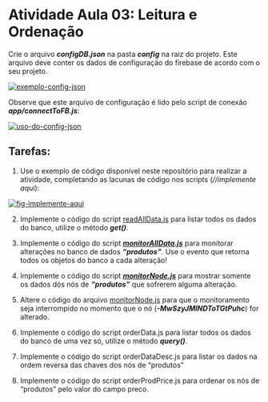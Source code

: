 
# Atividade Aula 03: Leitura e Ordenação

Crie o arquivo **_configDB.json_** na pasta ***config*** na raiz do projeto. Este arquivo deve conter os dados de configuração do firebase de acordo com o seu projeto.

[![exemplo-config-json](https://i.ibb.co/FDJqByk/image.png)](https://ibb.co/tJcPbvw)

Observe que este arquivo de configuração é lido pelo script de conexão ***app/connectToFB.js***:

[![uso-do-config-json](https://i.ibb.co/37f0Pkh/image.png)](https://github.com/g1ll/exemplo_atividade_aula03/blob/main/app/connetToFB.js)


## Tarefas:


1. Use o exemplo de código disponível neste repositório para realizar a atividade, completando as lacunas de código nos scripts (*//implemente aqui*):

[![fig-implemente-aqui](https://i.ibb.co/QPt45nf/image.png)](https://github.com/g1ll/exemplo_atividade_aula03/blob/main/app/readAllData.js)


2. Implemente o código do script [readAllData.js](https://github.com/g1ll/exemplo_atividade_aula03/blob/main/app/readAllData.js) para listar todos os dados do banco, utilize o método ***get()***.

3. Implemente o código do script ***[monitorAllData.js](https://github.com/g1ll/exemplo_atividade_aula03/blob/main/app/monitorAllData.js)*** para monitorar alterações no banco de dados ***“produtos”***. Use o evento que retorna todos os objetos do banco a cada alteração!

4.  Implemente o código do script ***[monitorNode.js](https://github.com/g1ll/exemplo_atividade_aula03/blob/main/app/monitorNode.js)*** para mostrar somente os dados dós nós de ***“produtos”*** que sofrerem alguma alteração.

5. Altere o código do arquivo <a href="https://github.com/g1ll/exemplo_atividade_aula03/blob/main/app/monitorNode.js" target="_blank">monitorNode.js</a> para que o monitoramento seja interrompido no momento que o nó  (***-MwSzyJMlNDToTGtPuhc***) for alterado.
 
6. Implemente o código do script orderData.js para listar todos os dados do banco de uma vez só, utilize o método ***query()***.

7. Implemente o código do script orderDataDesc.js para listar os dados na ordem reversa das chaves dos nós de “produtos”

8. Implemente o código do script orderProdPrice.js para ordenar os nós de “produtos” pelo valor do campo preco.





